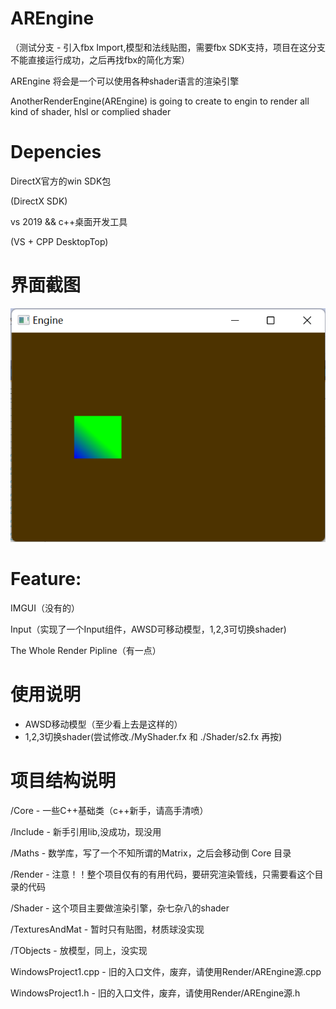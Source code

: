 # AREngine
（测试分支 - 引入fbx Import,模型和法线贴图，需要fbx SDK支持，项目在这分支不能直接运行成功，之后再找fbx的简化方案）

AREngine 将会是一个可以使用各种shader语言的渲染引擎

AnotherRenderEngine(AREngine) is going to create to engin to render all kind of shader, hlsl or complied shader

# Depencies
DirectX官方的win SDK包

(DirectX SDK)

vs 2019 && c++桌面开发工具

(VS + CPP DesktopTop)


# 界面截图
![主界面](Images/main.png)

# Feature:
IMGUI（没有的）

Input（实现了一个Input组件，AWSD可移动模型，1,2,3可切换shader)

The Whole Render Pipline（有一点）

# 使用说明
- AWSD移动模型（至少看上去是这样的）
- 1,2,3切换shader(尝试修改./MyShader.fx 和 ./Shader/s2.fx 再按)


# 项目结构说明
/Core               -   一些C++基础类（c++新手，请高手清喷）

/Include            -   新手引用lib,没成功，现没用

/Maths              -   数学库，写了一个不知所谓的Matrix，之后会移动倒 Core 目录

/Render             -   注意！！整个项目仅有的有用代码，要研究渲染管线，只需要看这个目录的代码

/Shader             -   这个项目主要做渲染引擎，杂七杂八的shader

/TexturesAndMat     -   暂时只有贴图，材质球没实现

/TObjects           -   放模型，同上，没实现

WindowsProject1.cpp -   旧的入口文件，废弃，请使用Render/AREngine源.cpp

WindowsProject1.h   -   旧的入口文件，废弃，请使用Render/AREngine源.h


